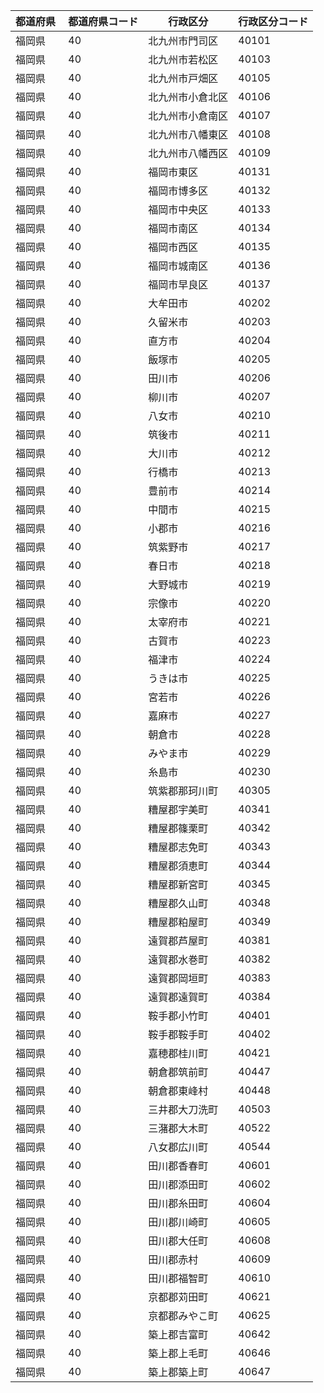 |  都道府県  | 都道府県コード | 行政区分 | 行政区分コード |
|-----------|--------------|--------- |--------------|
| 福岡県 | 40 | 北九州市門司区 | 40101 |
| 福岡県 | 40 | 北九州市若松区 | 40103 |
| 福岡県 | 40 | 北九州市戸畑区 | 40105 |
| 福岡県 | 40 | 北九州市小倉北区 | 40106 |
| 福岡県 | 40 | 北九州市小倉南区 | 40107 |
| 福岡県 | 40 | 北九州市八幡東区 | 40108 |
| 福岡県 | 40 | 北九州市八幡西区 | 40109 |
| 福岡県 | 40 | 福岡市東区 | 40131 |
| 福岡県 | 40 | 福岡市博多区 | 40132 |
| 福岡県 | 40 | 福岡市中央区 | 40133 |
| 福岡県 | 40 | 福岡市南区 | 40134 |
| 福岡県 | 40 | 福岡市西区 | 40135 |
| 福岡県 | 40 | 福岡市城南区 | 40136 |
| 福岡県 | 40 | 福岡市早良区 | 40137 |
| 福岡県 | 40 | 大牟田市 | 40202 |
| 福岡県 | 40 | 久留米市 | 40203 |
| 福岡県 | 40 | 直方市 | 40204 |
| 福岡県 | 40 | 飯塚市 | 40205 |
| 福岡県 | 40 | 田川市 | 40206 |
| 福岡県 | 40 | 柳川市 | 40207 |
| 福岡県 | 40 | 八女市 | 40210 |
| 福岡県 | 40 | 筑後市 | 40211 |
| 福岡県 | 40 | 大川市 | 40212 |
| 福岡県 | 40 | 行橋市 | 40213 |
| 福岡県 | 40 | 豊前市 | 40214 |
| 福岡県 | 40 | 中間市 | 40215 |
| 福岡県 | 40 | 小郡市 | 40216 |
| 福岡県 | 40 | 筑紫野市 | 40217 |
| 福岡県 | 40 | 春日市 | 40218 |
| 福岡県 | 40 | 大野城市 | 40219 |
| 福岡県 | 40 | 宗像市 | 40220 |
| 福岡県 | 40 | 太宰府市 | 40221 |
| 福岡県 | 40 | 古賀市 | 40223 |
| 福岡県 | 40 | 福津市 | 40224 |
| 福岡県 | 40 | うきは市 | 40225 |
| 福岡県 | 40 | 宮若市 | 40226 |
| 福岡県 | 40 | 嘉麻市 | 40227 |
| 福岡県 | 40 | 朝倉市 | 40228 |
| 福岡県 | 40 | みやま市 | 40229 |
| 福岡県 | 40 | 糸島市 | 40230 |
| 福岡県 | 40 | 筑紫郡那珂川町 | 40305 |
| 福岡県 | 40 | 糟屋郡宇美町 | 40341 |
| 福岡県 | 40 | 糟屋郡篠栗町 | 40342 |
| 福岡県 | 40 | 糟屋郡志免町 | 40343 |
| 福岡県 | 40 | 糟屋郡須恵町 | 40344 |
| 福岡県 | 40 | 糟屋郡新宮町 | 40345 |
| 福岡県 | 40 | 糟屋郡久山町 | 40348 |
| 福岡県 | 40 | 糟屋郡粕屋町 | 40349 |
| 福岡県 | 40 | 遠賀郡芦屋町 | 40381 |
| 福岡県 | 40 | 遠賀郡水巻町 | 40382 |
| 福岡県 | 40 | 遠賀郡岡垣町 | 40383 |
| 福岡県 | 40 | 遠賀郡遠賀町 | 40384 |
| 福岡県 | 40 | 鞍手郡小竹町 | 40401 |
| 福岡県 | 40 | 鞍手郡鞍手町 | 40402 |
| 福岡県 | 40 | 嘉穂郡桂川町 | 40421 |
| 福岡県 | 40 | 朝倉郡筑前町 | 40447 |
| 福岡県 | 40 | 朝倉郡東峰村 | 40448 |
| 福岡県 | 40 | 三井郡大刀洗町 | 40503 |
| 福岡県 | 40 | 三潴郡大木町 | 40522 |
| 福岡県 | 40 | 八女郡広川町 | 40544 |
| 福岡県 | 40 | 田川郡香春町 | 40601 |
| 福岡県 | 40 | 田川郡添田町 | 40602 |
| 福岡県 | 40 | 田川郡糸田町 | 40604 |
| 福岡県 | 40 | 田川郡川崎町 | 40605 |
| 福岡県 | 40 | 田川郡大任町 | 40608 |
| 福岡県 | 40 | 田川郡赤村 | 40609 |
| 福岡県 | 40 | 田川郡福智町 | 40610 |
| 福岡県 | 40 | 京都郡苅田町 | 40621 |
| 福岡県 | 40 | 京都郡みやこ町 | 40625 |
| 福岡県 | 40 | 築上郡吉富町 | 40642 |
| 福岡県 | 40 | 築上郡上毛町 | 40646 |
| 福岡県 | 40 | 築上郡築上町 | 40647 |
